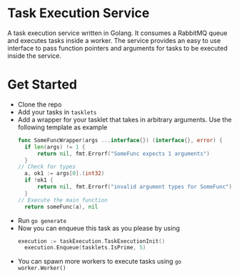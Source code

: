 # Task Execution Service
A task execution service written in Golang. It consumes a RabbitMQ queue and executes tasks inside a worker. The service provides an easy to use interface to pass function pointers and arguments for tasks to be executed inside the service. 

# Get Started
- Clone the repo
- Add your tasks in `tasklets`
- Add a wrapper for your tasklet that takes in arbitrary arguments. Use the following template as example
  ```go
  func SomeFuncWrapper(args ...interface{}) (interface{}, error) {
	if len(args) != 1 {
		return nil, fmt.Errorf("SomeFunc expects 1 arguments")
	}
  // Check for types
	a, ok1 := args[0].(int32)
	if !ok1 {
		return nil, fmt.Errorf("invalid argument types for SomeFunc")
	}
  // Execute the main function
	return someFunc(a), nil
  ```
- Run `go generate`
- Now you can enqueue this task as you please by using
  ```go
  execution := taskExecution.TaskExecutionInit()
	execution.Enqueue(tasklets.IsPrime, 5)
  ```
- You can spawn more workers to execute tasks using `go worker.Worker()`
